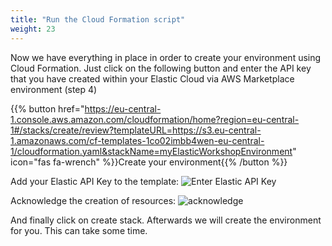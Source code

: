 ```yaml
---
title: "Run the Cloud Formation script"
weight: 23
---
```


Now we have everything in place in order to create your environment using Cloud Formation. 
Just click on the following button and enter the API key that you have created within your Elastic Cloud via AWS Marketplace environment (step 4)

{{% button href="https://eu-central-1.console.aws.amazon.com/cloudformation/home?region=eu-central-1#/stacks/create/review?templateURL=https://s3.eu-central-1.amazonaws.com/cf-templates-1co02imbb4wen-eu-central-1/cloudformation.yaml&stackName=myElasticWorkshopEnvironment" icon="fas fa-wrench" %}}Create your environment{{% /button %}}

Add your Elastic API Key to the template:
![Enter Elastic API Key](/images/CloudFormation-Stack.png)

Acknowledge the creation of resources:
![acknowledge](/images/acknowledge.png)

And finally click on create stack. Afterwards we will create the environment for you. This can take some time.


